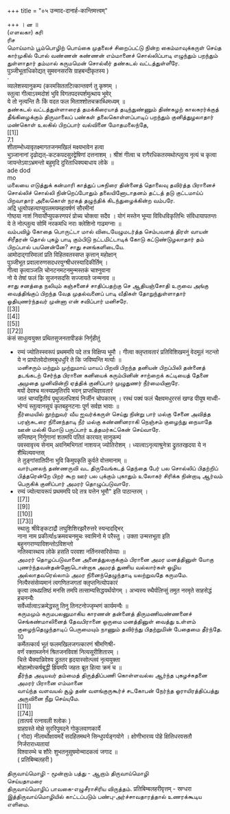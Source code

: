 +++
title = "०५ उन्माद-दानार्ह-कान्तिमत्त्वम्"

+++
। ன ॥   
(எளலகா) கரி   
ரிச   
மொய்மாம் பூம்பொழிற் பொய்கை முதலைச் சிறைப்பட்டு நின்ற கைம்மாவுக்கருள் செய்த கார்முகில் போல் வண்ணன் கண்ணன் எம்மானைச் சொல்லிப்பாடி எழுந்தும் பறந்தும் துள்ளாதார் தம்மால் கருமமென் சொல்லீர் தண்கடல் வட்டத்துள்ளீரே.   
पुञ्जीभूताधिकोद्यत् सुमवनसरसि ग्राहबन्दीकृतस्य )   
·   
व्यालेशस्यानुकम्प (करमसिततटित्कान्तवर्ण तु कृष्णम् ।   
स्तुत्वा गीत्वाऽस्मदोशं भुवि विगतपदस्पर्शमुत्थाय भूमेर्   
ये तो नृत्यन्ति तैः किं वदत फल मिताश्शोतचक्राब्धिमध्यम् ॥   
தண்கடல் வட்டத்துள்ளாரைத் தமக்கிரையாத் தடிந்துண்ணும் திண்கழற் காலசுரர்க்குத் தீங்கிழைக்கும் திருமாலைப் பண்கள் தலைகொள்ளப்பாடிப் பறந்தும் குனித்துழலாதார்   
மண்கொள் உலகில் பிறப்பார் வல்வினை மோதமலைந்தே,   
[[1]]  
7.1   
शीताम्भोध्यावृतक्ष्मागतजनमखिलं मक्ष्यभावेन हत्वा   
भुञ्जानानां दृढोद्यत्-कटकपदसुरद्वेषिणां दत्तनाशम् । श्रीशं गीत्वा च रागैरधिकतरमथोत्प्लुत्य नृत्यं च कृत्वा   
जायन्तेऽवाऽभ्रमन्तो बहुमृदि दुरिताधिक्यबाधाय लोके ॥   
ade dod   
mo   
மலையை எடுத்துக் கன்மாரி காத்துப் பசுநிரை தின்னைத் தொலைவு தவிர்த்த பிரானைச் சொல்லிச் சொல்லி நின்றெப்போதும் தலையினோடாதனம் தட்டத் தடு குட்டமாய்ப் பிறவாதார் அலைகொள் நரகத் தழுந்திக் கிடந்துழைக்கின்ற வம்பரே.   
अद्रि धूत्वोपहत्याप्युपलमयमहावर्षणं सौरमीनां   
गोष्ठया नाशं निवार्योप्युपकरणपरं प्रोच्य चोक्त्वा सदैव । योगं मस्तेन भूम्या विविधविकृतिभिः संविधायापतन्तः   
ये ते नोत्प्लुत्य सोमिं नरकमधि नराः क्लेशिनो गाढमग्नाः ॥   
வம்பவிழ் கோதை பொருட்டா மால் விடையேழுமடர்த்த செம்பவளத் திரள் வாயன் சிரீதரன் தொல் புகழ் பாடி கும்பிடு நட்டமிட்டாடிக் கோடு கட்டுண்டுழலாதார் தம் பிறப்பால் பயனென்னே? சாது சனங்களிடையே.   
आमोदाद्गारिमालां प्रति विहितवतस्सप्त कृत्तान् महोक्षान्   
पुञ्जीभूत प्रवालारुणसदधरयुग्श्रीधरस्यादिकीर्तिम् ।   
गीत्वा कृत्वाञ्जलि चोनटनमटनमुन्मस्तकं चाश्नुवाना   
नो ये तेषां फलं कि सुजनसदसि सज्जायते जन्मनाव ॥   
சாது சனத்தை நலியும் கஞ்சனைச் சாதிப்பதற்கு செ ஆதியஞ்சோதி உருவை அங்கு வைத்திங்குப் பிறந்த வேத முதல்வனைப் பாடி வீதிகள் தோறுந்துள்ளாதார் ஓதியுணர்ந்தவர் முன்னா என் சவிப்பார் மனிசரே.   
[[3]]  
[[4]]  
[[5]]  
[[72]]  
कंसं साधुत्वयुक्त प्रथितसुजनतापीडकं निर्गृहीतुं   
* रम्यं ज्योतिस्स्वरूपं प्रथममपि पदे तत्र विक्षिप्य भूमौ । गीत्वा क्लृप्तावतारं प्रतिविशिखमनुं वेदमूलं नटन्तो   
ये न प्राघोतवेदोत्तमबुधधुरि ते कि जविष्यन्ति मर्त्याः ॥   
மனிசரும் மற்றும் முற்றுமாய் மாயப் பிறவி பிறந்த தனியன் பிறப்பிலி தன்னைத் தடங்கடற் சேர்ந்த பிரானை கனியைக் கரும்பினின் சாற்றைக் கட்டியைத் தேனை அமுதை முனிவின்றி ஏத்திக் குனிப்பார் முழுதுணர் நீர்மையினாரே.   
मयों देवश्च मत्स्यप्रमृतिरपि भवन् प्राप्तचिज्ञावतारं   
जातं चाप्यद्वितीयं पृथुजलधिशयं निर्जीन चोपकारम् । रस्थं पक्वं फलं चैक्षवमधुररसं खण्ड पीयूष माध्वी-   
भोग्यं स्तुत्वानसूयं कृतबहुनटनाः पूर्ण सर्वज्ञ भावाः ॥   
நீர்மையில் நூற்றுவர் வீய ஐவர்க்கருள் செய்து நின்று பார் மல்கு சேனை அவித்த பரஞ்சுடரை நினைந்தாடி நீர் மல்கு கண்ணினராகி நெஞ்சம் குழைந்து நையாதே ஊன் மல்கி மோடு பருப்பார் உத்தமர்கட்கென் செய்வாரே.   
सन्तिष्ठन् निर्गुणानां शतमपि पतितं कारयत् सानुकम्पं   
पवस्वावृत्त्य सेनाम् अवनिमभिगतां नाशयज् ज्योतिरोशम् । ध्यात्वाऽनृत्याश्रुनेत्रा द्रुततरहृदया ये न शैथिल्यवन्तस्   
ते तुङ्गांसातिपीना भुवि किमुपकृति कुर्वते वोत्तमानाम् ॥   
வார்புனலந் தண்ணருவி வட திருவேங்கடத் தெந்தை பேர் பல சொல்லிப் பிதற்றிப் பித்தரென்றே பிறர் கூற ஊர் பல புக்கும் புகாதும் உலோகர் சிரிக்க நின்றாடி ஆர்வம் பெருகிக் குனிப்பார் அமரர் தொழுப்படுவாரே.   
* रम्यं ज्योत्यायरूपं प्रथममपि पदे तत्र यत्तेन भूमौ" इति पाठान्तरम् ।   
[[7]]  
[[9]]  
[[10]]  
[[73]]  
स्थातुः श्रीवेङ्कटाद्रौ लघुशिशिरझरैरुत्तरे स्यन्ददद्भिर्   
नाना नाम प्रकीर्त्याsक्रमवचनमुचः स्वामिनो मे परैस्तु । उक्ता उन्मत्तभूता इति बहुनगराण्याविशन्तोऽविशन्तो   
नतिस्वास्थाय लोके हसति परवशा नर्तिनस्सरिसेव्याः ॥   
அமரர் தொழப்படுவானை அனைத்துலகுக்கும் பிரானை அமர மனத்தினுள் யோகு புணர்ந்தவன்தன்னோடொன்றாக அமரத் துணிய வல்லார்கள் ஒழிய அல்லாதவரெல்லாம் அமர நினைந்தெழுந்தாடி யலற்றுவதே கருமமே.   
नित्यैस्संसेव्यमानं त्वगणितजगतां क्लृप्तनित्योपकारं   
कृत्वा लब्धप्रतिष्ठं मनसि तमपि तत्साम्यसिद्धयर्थंयोगम् । अभ्यस्य स्थैर्यलिप्सुं तमुत नरमृते साहसेद्धं हचनन्यैः   
सर्वेर्ध्यात्वाऽक्रमेद्धस्तु तिनु तिनटनोज्जृम्भणं कार्यमन्यैः ॥   
கருமமும் கருமபலனுமாகிய காரணன் தன்னைத் திருமணிவண்ணனைச் செங்கண்மாலினைத் தேவபிரானை ஒருமை மனத்தினுள் வைத்து உள்ளம் குழைந்தெழுந்தாடிப் பெருமையும் நாணும் தவிர்ந்து பிதற்றுமின் பேதைமை தீர்ந்தே. 10   
कर्मेतत्कार्य भूतं फलमखिलजगत्कारणं श्रीमणिश्री-   
वर्णं रक्ताब्जनेनं श्रितजनविवशं नित्यसूरीशितारम् ।   
चित्ते चैक्यान्निवेश्य द्रुततर हृदयास्सोत्प्लवं नृत्ययुक्ता   
मोहात्मोत्कर्षबुद्धी ह्रियमपि जहतः ब्रूत हित्वा क्रमं च ॥   
தீர்ந்த அடியவர் தம்மைத் திருத்திப்பணி கொள்ளவல்ல ஆர்ந்த புகழச்சுதனை அமரர் பிரானை எம்மானை   
வாய்ந்த வளவயல் சூழ் தண் வளங்குருகூர்ச் சடகோபன் நேர்ந்த ஓராயிரத்திப்பத்து அருவினை நீறு செய்யுமே.   
[[11]]  
[[74]]  
(तात्पर्य रत्नावली श्लोकः )   
ग्राहग्रस्ते मोक्षे सुररिपुमदने गोकुलवाणकार्ये   
( गोदा) नीलार्थोक्षावमर्दे सदहितमथने सिन्धुपर्यङ्गयोगे । क्षोणीभारव्य पोहे क्षितिधरवसतौ निर्जराराध्यतायां   
विश्वारम्भे च शौरेः शुभतनुसुषमोन्मादकत्वं जगाद ॥   
( प्रतिबिम्बलहरी )   

திருவாய்மொழி - மூன்றாம் பத்து - ஆறாம் திருவாய்மொழி   
செய்யதாமரை   
திருவாய்மொழிப் பாவகை-எழுசீராசிரிய விருத்தம். प्रतिबिम्बलहरीवृत्तम् - स्रग्धरा   
இத்திருவாய்மொழியில் காட்டப்படும் பண்பு-அர்ச்சாவதாரத்தால் உணரக்கூடிய எளிமை.   

